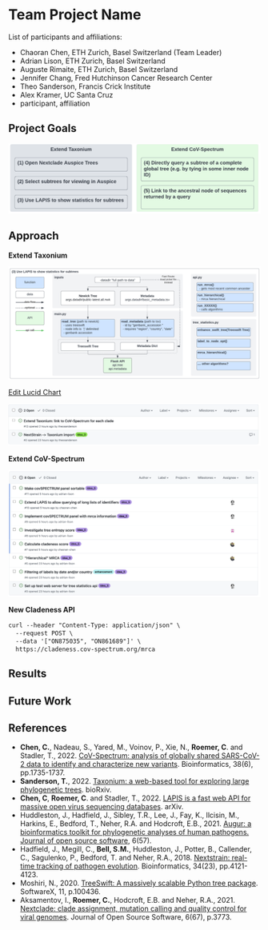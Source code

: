 # Team Project Name

List of participants and affiliations:
- Chaoran Chen, ETH Zurich, Basel Switzerland (Team Leader)
- Adrian Lison, ETH Zurich, Basel Switzerland
- Auguste Rimaite, ETH Zurich, Basel Switzerland
- Jennifer Chang, Fred Hutchinson Cancer Research Center
- Theo Sanderson, Francis Crick Institute
- Alex Kramer, UC Santa Cruz
- participant, affiliation

## Project Goals

![](docs/goals.png)

## Approach

**Extend Taxonium**

![](docs/dag.png)

[Edit Lucid Chart](https://lucid.app/lucidchart/ad401301-0705-4431-a350-6fe3b12c4da8/edit?viewport_loc=8%2C-59%2C1770%2C994%2C0_0&invitationId=inv_cd51a3eb-e93d-4f94-b043-d68103722861#)

![](docs/issues_3.png)

**Extend CoV-Spectrum**

![](docs/issues_5.png)

**New Cladeness API**

```
curl --header "Content-Type: application/json" \
  --request POST \
  --data '["ON875035", "ON861689"]' \
  https://cladeness.cov-spectrum.org/mrca
```

## Results

## Future Work

## References

* **Chen, C.**, Nadeau, S., Yared, M., Voinov, P., Xie, N., **Roemer, C**. and Stadler, T., 2022. [CoV-Spectrum: analysis of globally shared SARS-CoV-2 data to identify and characterize new variants](https://doi.org/10.1093/bioinformatics/btab856). Bioinformatics, 38(6), pp.1735-1737.
* **Sanderson, T.**, 2022. [Taxonium: a web-based tool for exploring large phylogenetic trees](https://www.biorxiv.org/content/10.1101/2022.06.03.494608v1.abstract). bioRxiv.
* **Chen, C**, **Roemer, C**. and Stadler, T., 2022. [LAPIS is a fast web API for massive open virus sequencing databases](
https://doi.org/10.48550/arXiv.2206.01210). arXiv.
* Huddleston, J., Hadfield, J., Sibley, T.R., Lee, J., Fay, K., Ilcisin, M., Harkins, E., Bedford, T., Neher, R.A. and Hodcroft, E.B., 2021. [Augur: a bioinformatics toolkit for phylogenetic analyses of human pathogens. Journal of open source software](https://joss.theoj.org/papers/10.21105/joss.02906), 6(57).
* Hadfield, J., Megill, C., **Bell, S.M.**, Huddleston, J., Potter, B., Callender, C., Sagulenko, P., Bedford, T. and Neher, R.A., 2018. [Nextstrain: real-time tracking of pathogen evolution](https://academic.oup.com/bioinformatics/article/34/23/4121/5001388). Bioinformatics, 34(23), pp.4121-4123.
* Moshiri, N., 2020. [TreeSwift: A massively scalable Python tree package](https://www.sciencedirect.com/science/article/pii/S2352711019300767). SoftwareX, 11, p.100436.
* Aksamentov, I., **Roemer, C.**, Hodcroft, E.B. and Neher, R.A., 2021. [Nextclade: clade assignment, mutation calling and quality control for viral genomes](https://joss.theoj.org/papers/10.21105/joss.03773.pdf). Journal of Open Source Software, 6(67), p.3773.
